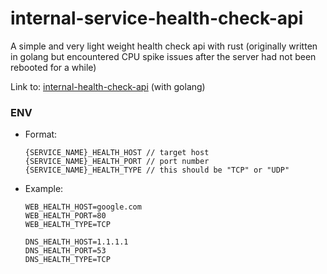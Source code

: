 # internal-service-health-check-api
A simple and very light weight health check api with rust (originally written in golang but encountered CPU spike issues after the server had not been rebooted for a while)

Link to: [internal-health-check-api](https://github.com/Ponlponl123-Labs/internal-health-check-api) (with golang)

### ENV

- Format:
    ```env
    {SERVICE_NAME}_HEALTH_HOST // target host
    {SERVICE_NAME}_HEALTH_PORT // port number
    {SERVICE_NAME}_HEALTH_TYPE // this should be "TCP" or "UDP"
    ```

- Example:

    ```env
    WEB_HEALTH_HOST=google.com
    WEB_HEALTH_PORT=80
    WEB_HEALTH_TYPE=TCP

    DNS_HEALTH_HOST=1.1.1.1
    DNS_HEALTH_PORT=53
    DNS_HEALTH_TYPE=TCP
    ```